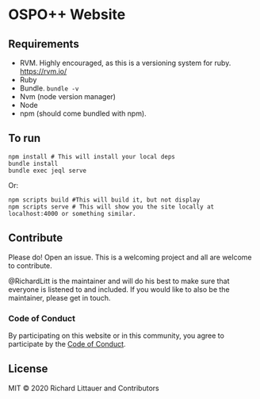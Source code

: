# OSPO++ Website

## Requirements

- RVM. Highly encouraged, as this is a versioning system for ruby. https://rvm.io/
- Ruby
- Bundle. `bundle -v`
- Nvm (node version manager) 
- Node
- npm (should come bundled with npm). 

## To run

```
npm install # This will install your local deps
bundle install
bundle exec jeql serve
```

Or:

```
npm scripts build #This will build it, but not display
npm scripts serve # This will show you the site locally at localhost:4000 or something similar.
```

## Contribute

Please do! Open an issue. This is a welcoming project and all are welcome to contribute.

@RichardLitt is the maintainer and will do his best to make sure that everyone is listened to and included. If you would like to also be the maintainer, please get in touch.

### Code of Conduct

By participating on this website or in this community, you agree to participate by the [Code of Conduct](CODE_OF_CONDUCT.md).

## License

MIT © 2020 Richard Littauer and Contributors
